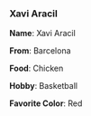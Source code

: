 ### Xavi Aracil

**Name**: Xavi Aracil

**From**: Barcelona

**Food**: Chicken

**Hobby**: Basketball

**Favorite Color**: Red
